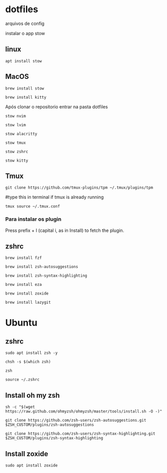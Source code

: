 # dotfiles

arquivos de config

instalar o app stow

## linux

`apt install stow`

## MacOS

`brew install stow`

`brew install kitty`

Após clonar o repositorio entrar na pasta dotfiles

`stow nvim`

`stow lvim`

`stow alacritty`

`stow tmux`

`stow zshrc`

`stow kitty`

## Tmux

`git clone https://github.com/tmux-plugins/tpm ~/.tmux/plugins/tpm`

#type this in terminal if tmux is already running

`tmux source ~/.tmux.conf`

### Para instalar os plugin

Press prefix + I (capital i, as in Install) to fetch the plugin.

## zshrc

`brew install fzf`

`brew install zsh-autosuggestions`

`brew install zsh-syntax-highlighting`

`brew install eza`

`brew install zoxide`

`brew install lazygit`

# Ubuntu

## zshrc

`sudo apt install zsh -y`

`chsh -s $(which zsh)`

`zsh`

`source ~/.zshrc`

## Install oh my zsh

`sh -c "$(wget https://raw.github.com/ohmyzsh/ohmyzsh/master/tools/install.sh -O -)"`

`git clone https://github.com/zsh-users/zsh-autosuggestions.git $ZSH_CUSTOM/plugins/zsh-autosuggestions`

`git clone https://github.com/zsh-users/zsh-syntax-highlighting.git $ZSH_CUSTOM/plugins/zsh-syntax-highlighting`

## Install zoxide

`sudo apt install zoxide`
